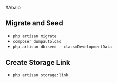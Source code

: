 #Abalo

## Migrate and Seed
* ``php artisan migrate``
* ``composer dumpautoload``
* ``php artisan db:seed --class=DevelopmentData``

## Create Storage Link
* ``php artisan storage:link``
